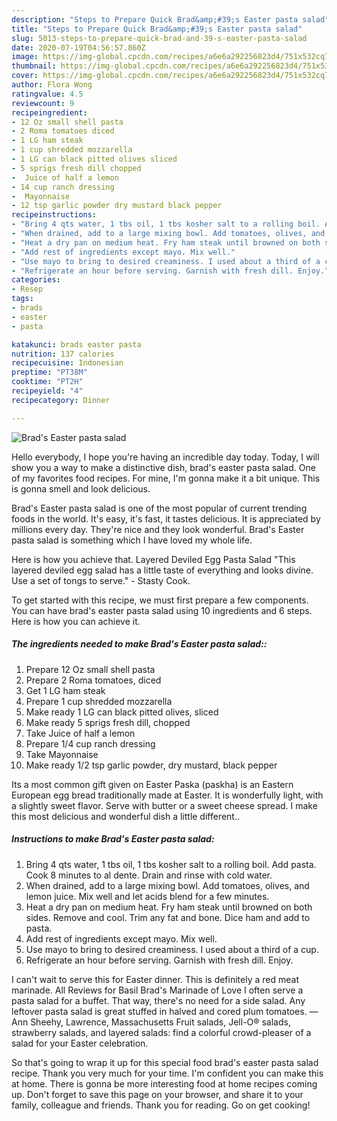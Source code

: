 ```yaml
---
description: "Steps to Prepare Quick Brad&amp;#39;s Easter pasta salad"
title: "Steps to Prepare Quick Brad&amp;#39;s Easter pasta salad"
slug: 5013-steps-to-prepare-quick-brad-and-39-s-easter-pasta-salad
date: 2020-07-19T04:56:57.860Z
image: https://img-global.cpcdn.com/recipes/a6e6a292256823d4/751x532cq70/brads-easter-pasta-salad-recipe-main-photo.jpg
thumbnail: https://img-global.cpcdn.com/recipes/a6e6a292256823d4/751x532cq70/brads-easter-pasta-salad-recipe-main-photo.jpg
cover: https://img-global.cpcdn.com/recipes/a6e6a292256823d4/751x532cq70/brads-easter-pasta-salad-recipe-main-photo.jpg
author: Flora Wong
ratingvalue: 4.5
reviewcount: 9
recipeingredient:
- 12 Oz small shell pasta
- 2 Roma tomatoes diced
- 1 LG ham steak
- 1 cup shredded mozzarella
- 1 LG can black pitted olives sliced
- 5 sprigs fresh dill chopped
-  Juice of half a lemon
- 14 cup ranch dressing
-  Mayonnaise
- 12 tsp garlic powder dry mustard black pepper
recipeinstructions:
- "Bring 4 qts water, 1 tbs oil, 1 tbs kosher salt to a rolling boil. Add pasta. Cook 8 minutes to al dente. Drain and rinse with cold water."
- "When drained, add to a large mixing bowl. Add tomatoes, olives, and lemon juice. Mix well and let acids blend for a few minutes."
- "Heat a dry pan on medium heat. Fry ham steak until browned on both sides. Remove and cool. Trim any fat and bone. Dice ham and add to pasta."
- "Add rest of ingredients except mayo. Mix well."
- "Use mayo to bring to desired creaminess. I used about a third of a cup."
- "Refrigerate an hour before serving. Garnish with fresh dill. Enjoy."
categories:
- Resep
tags:
- brads
- easter
- pasta

katakunci: brads easter pasta
nutrition: 137 calories
recipecuisine: Indonesian
preptime: "PT38M"
cooktime: "PT2H"
recipeyield: "4"
recipecategory: Dinner

---
```



![Brad&#39;s Easter pasta salad](https://img-global.cpcdn.com/recipes/a6e6a292256823d4/751x532cq70/brads-easter-pasta-salad-recipe-main-photo.jpg)

Hello everybody, I hope you're having an incredible day today. Today, I will show you a way to make a distinctive dish, brad&#39;s easter pasta salad. One of my favorites food recipes. For mine, I'm gonna make it a bit unique. This is gonna smell and look delicious.

Brad&#39;s Easter pasta salad is one of the most popular of current trending foods in the world. It's easy, it's fast, it tastes delicious. It is appreciated by millions every day. They're nice and they look wonderful. Brad&#39;s Easter pasta salad is something which I have loved my whole life.

Here is how you achieve that. Layered Deviled Egg Pasta Salad &#34;This layered deviled egg salad has a little taste of everything and looks divine. Use a set of tongs to serve.&#34; - Stasty Cook.


To get started with this recipe, we must first prepare a few components. You can have brad&#39;s easter pasta salad using 10 ingredients and 6 steps. Here is how you can achieve it.

##### The ingredients needed to make Brad&#39;s Easter pasta salad::

1. Prepare 12 Oz small shell pasta
1. Prepare 2 Roma tomatoes, diced
1. Get 1 LG ham steak
1. Prepare 1 cup shredded mozzarella
1. Make ready 1 LG can black pitted olives, sliced
1. Make ready 5 sprigs fresh dill, chopped
1. Take  Juice of half a lemon
1. Prepare 1/4 cup ranch dressing
1. Take  Mayonnaise
1. Make ready 1/2 tsp garlic powder, dry mustard, black pepper


Its a most common gift given on Easter Paska (paskha) is an Eastern European egg bread traditionally made at Easter. It is wonderfully light, with a slightly sweet flavor. Serve with butter or a sweet cheese spread. I make this most delicious and wonderful dish a little different.. 

##### Instructions to make Brad&#39;s Easter pasta salad:

1. Bring 4 qts water, 1 tbs oil, 1 tbs kosher salt to a rolling boil. Add pasta. Cook 8 minutes to al dente. Drain and rinse with cold water.
1. When drained, add to a large mixing bowl. Add tomatoes, olives, and lemon juice. Mix well and let acids blend for a few minutes.
1. Heat a dry pan on medium heat. Fry ham steak until browned on both sides. Remove and cool. Trim any fat and bone. Dice ham and add to pasta.
1. Add rest of ingredients except mayo. Mix well.
1. Use mayo to bring to desired creaminess. I used about a third of a cup.
1. Refrigerate an hour before serving. Garnish with fresh dill. Enjoy.


I can&#39;t wait to serve this for Easter dinner. This is definitely a red meat marinade. All Reviews for Basil Brad&#39;s Marinade of Love I often serve a pasta salad for a buffet. That way, there&#39;s no need for a side salad. Any leftover pasta salad is great stuffed in halved and cored plum tomatoes. —Ann Sheehy, Lawrence, Massachusetts Fruit salads, Jell-O® salads, strawberry salads, and layered salads: find a colorful crowd-pleaser of a salad for your Easter celebration. 

So that's going to wrap it up for this special food brad&#39;s easter pasta salad recipe. Thank you very much for your time. I'm confident you can make this at home. There is gonna be more interesting food at home recipes coming up. Don't forget to save this page on your browser, and share it to your family, colleague and friends. Thank you for reading. Go on get cooking!
